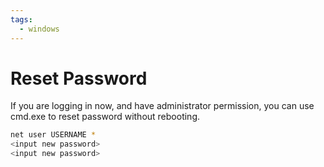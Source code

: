```yaml
---
tags:
  - windows
---
```


# Reset Password

If you are logging in now, and have administrator permission, you can use cmd.exe to reset password without rebooting.

```bash
net user USERNAME *
<input new password>
<input new password>
```
